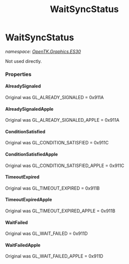 ﻿---
title: WaitSyncStatus
---

# WaitSyncStatus
_namespace: [OpenTK.Graphics.ES30](N-OpenTK.Graphics.ES30.html)_

Not used directly.



### Properties

#### AlreadySignaled
Original was GL_ALREADY_SIGNALED = 0x911A
#### AlreadySignaledApple
Original was GL_ALREADY_SIGNALED_APPLE = 0x911A
#### ConditionSatisfied
Original was GL_CONDITION_SATISFIED = 0x911C
#### ConditionSatisfiedApple
Original was GL_CONDITION_SATISFIED_APPLE = 0x911C
#### TimeoutExpired
Original was GL_TIMEOUT_EXPIRED = 0x911B
#### TimeoutExpiredApple
Original was GL_TIMEOUT_EXPIRED_APPLE = 0x911B
#### WaitFailed
Original was GL_WAIT_FAILED = 0x911D
#### WaitFailedApple
Original was GL_WAIT_FAILED_APPLE = 0x911D

